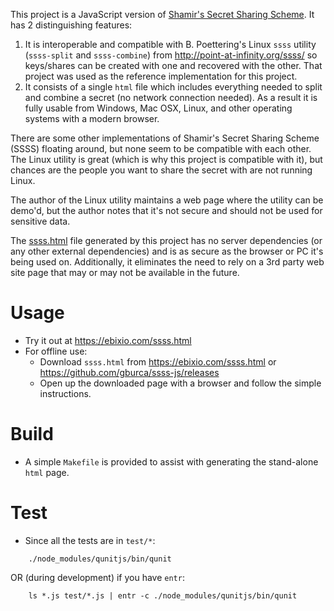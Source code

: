 This project is a JavaScript version of [Shamir's Secret Sharing
Scheme](https://en.wikipedia.org/wiki/Shamir%27s_Secret_Sharing). It has 2
distinguishing features:

1. It is interoperable and compatible with B. Poettering's Linux `ssss` utility
   (`ssss-split` and `ssss-combine`) from http://point-at-infinity.org/ssss/ so
   keys/shares can be created with one and recovered with the other. That
   project was used as the reference implementation for this project.
2. It consists of a single `html` file which includes everything needed to
   split and combine a secret (no network connection needed). As a result it is
   fully usable from Windows, Mac OSX, Linux, and other operating systems with
   a modern browser.

There are some other implementations of Shamir's Secret Sharing Scheme (SSSS)
floating around, but none seem to be compatible with each other. The Linux
utility is great (which is why this project is compatible with it), but chances
are the people you want to share the secret with are not running Linux.

The author of the Linux utility maintains a web page where the utility can be
demo'd, but the author notes that it's not secure and should not be used for
sensitive data.

The [ssss.html](https://ebixio.com/ssss.html) file generated by this project
has no server dependencies (or any other external dependencies) and is as
secure as the browser or PC it's being used on. Additionally, it eliminates the
need to rely on a 3rd party web site page that may or may not be available in
the future.

Usage
=====
- Try it out at https://ebixio.com/ssss.html
- For offline use:
  - Download `ssss.html` from https://ebixio.com/ssss.html or https://github.com/gburca/ssss-js/releases
  - Open up the downloaded page with a browser and follow the simple instructions.

Build
=====
- A simple `Makefile` is provided to assist with generating the stand-alone
  `html` page.

Test
====
- Since all the tests are in `test/*`:
```
    ./node_modules/qunitjs/bin/qunit
```
OR (during development) if you have `entr`:
```
    ls *.js test/*.js | entr -c ./node_modules/qunitjs/bin/qunit
```
